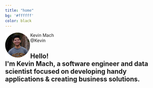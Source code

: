 ```yaml
---
title: "home"
bg: '#ffffff'
color: black
---
```


<img src="img/pfp.png" align="left">
<div id="relative-name">Kevin Mach
</div>
<div id="relative-at">@Kevin
</div>

<h2 id="intro-h2">Hello! <br />
I'm <span class="bold">Kevin Mach</span>, a software engineer and data scientist focused on developing handy applications &amp; creating business solutions.
</h2>
